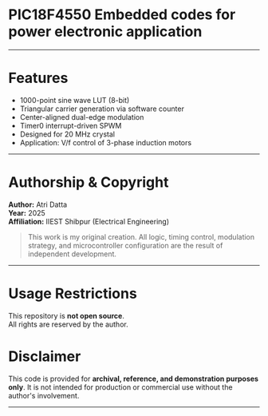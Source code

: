 # PIC18F4550 Embedded codes for power electronic application

---

# Features

- 1000-point sine wave LUT (8-bit)
- Triangular carrier generation via software counter
- Center-aligned dual-edge modulation
- Timer0 interrupt-driven SPWM
- Designed for 20 MHz crystal
- Application: V/f control of 3-phase induction motors

---

# Authorship & Copyright

**Author:** Atri Datta    
**Year:** 2025  
**Affiliation:** IIEST Shibpur (Electrical Engineering)

> This work is my original creation. All logic, timing control, modulation strategy, and microcontroller configuration are the result of independent development.

---

# Usage Restrictions

This repository is **not open source**.  
All rights are reserved by the author.


# Disclaimer

This code is provided for **archival, reference, and demonstration purposes only**. It is not intended for production or commercial use without the author's involvement.

---
